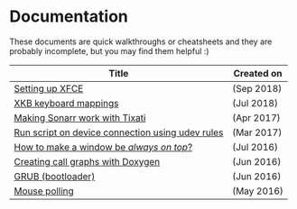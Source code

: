 # Documentation

These documents are quick walkthroughs or cheatsheets and they are probably incomplete, but you may find them helpful :)

| Title                                                                                        | Created on |
|----------------------------------------------------------------------------------------------|------------|
| [Setting up XFCE](./xfce.md)                                                                 | (Sep 2018) |
| [XKB keyboard mappings](./xkb.md)                                                            | (Jul 2018) |
| [Making Sonarr work with Tixati](./sonarr-with-tixati.md)                                    | (Apr 2017) |
| [Run script on device connection using udev rules](./udev-rules.md)                          | (Mar 2017) |
| [How to make a window be _always on top_?](./always-on-top.md)                               | (Jul 2016) |
| [Creating call graphs with Doxygen](./doxygen-call-graphs.md)                                | (Jun 2016) |
| [GRUB (bootloader)](./grub-customization.md)                                                 | (Jun 2016) |
| [Mouse polling](mouse-polling.md)                                                            | (May 2016) |
